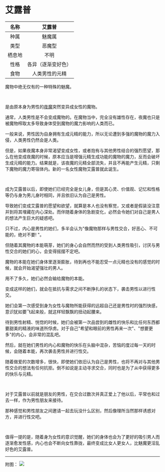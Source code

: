 # 艾露普

|名称|艾露普|
|:-:|:-:|
|种属|魅魔属|
|类型|恶魔型|
|栖息地|不明|
|性格|各异（逐渐变好色）|
|食物|人类男性的元精|

魔物中绝无仅有的一种特殊的魅魔。

<br>

是由原本身为男性的[夜魔](资料魔物化.md#夜魔)突然变异成女性的魔物。

通常，人类男性是不会变成魔物的。在魔物当中，完全没有雄性存在，夜魔也只是被魔物榨取太多导致身体受到魔物的魔力影响的人类而已。

一般来说，男性因为自身拥有生成元精的能力，所以无论遭到多强的魔物的魔力入侵，人类男性仍然会是人类。

但是，如果夜魔本身非常渴望变成女性，或者抱有与其他男性结合的强烈愿望，那么在他变成夜魔的时候，原本应当是增强元精生成功能的魔物的魔力，反而会破坏生成元精的能力。结果就是，该夜魔的元精全部流失，并且不再能产生元精，只剩下魔物的魔力寄宿体内。新的一名女性魔物艾露普就此诞生。

<br>

成为艾露普以后，即使她们已经完全是女儿身，但是其心灵、价值观、记忆和性格等仍与身为男儿身时相同，并且依旧认为自己是男性。

导致她们变成艾露普的愿望和欲望，就算是本人也没有察觉，又或者是假装没注意并到将其埋藏在内心深处。而伴随着身体的急剧变化，必然会令她们对自己是男人的想法产生巨大的疑惑吧。

只不过，内心是男性的她们，多半会认为"像魔物那样与男性交合，好恶心、不可能的，绝对不要!
"。

但随着其魔物的本能萌芽，她们的身心会自然而然的受到人类男性吸引，讨厌与男性交合的她们的心，会变得摇摆不定吧。

魔物的本能在她们身体里逐渐膨胀，待到再也不能忍受一点元精也没有的感觉的时候，就会开始渴望强壮的男人。

用不了多久，她们必然会输给魔物的本能。

变成这样的她们，就会在抵抗与需求之间不断挣扎的状态下，袭击男性以进行性交。

她们会第一次感受到身为女性与魔物所能获得的远超自己还是男性时的强烈快感，意识犹如要飞起来般，就这样轻飘飘的扭动起腰来。

待到男性射精、恍惚的时候，她们会被第一次品尝到的雌性的快乐和比任何东西都要甜美的精液的味道所俘虏。对于自己"希望和眼前的男性再来一次"、"想要更多"的内心，会非常的混乱吧。

然后，就在她们男性的内心和魔物的快乐在头脑中混杂，苦恼的度过每一天的时候，会随着本能，再次袭击男性并进行性交。

随着做爱的次数增多，很快，即使她们依旧认为自己是男性，也将不再对与其他男性交合的想法有任何抗拒。倒不如说是主动寻求交合，同时也是为了从中获得更多的快乐与元精。

<br>

对于艾露普以前就是朋友的男性，在交合过数次并真正爱上了他以后，平常也和过去一样，作为男性朋友来接待。

那种感觉和男性朋友之间邀请一起去玩没什么区别，然后像理所当然那样诱惑对方，并进行性交吧。

<br>

值得一提的是，随着身为女性的意识觉醒，她们的身体也会为了更好的吸引男人而逐渐愈发性感，内心也会不断向女性靠拢，最终变成比女人更女人，比魅魔更淫乱好色的艾露普。

---

附图： ![](img/魔物娘图鉴I/108-109艾露普.jpg)
